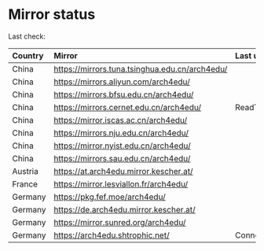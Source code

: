 <script src="./time.js"></script>
# Mirror status
Last check: <script type="text/javascript">localize(1751786566.478316);</script>

|Country|Mirror|Last update|
|:------|:-----|:----------|
|China|https://mirrors.tuna.tsinghua.edu.cn/arch4edu/|<script type="text/javascript">localize(1751740916);</script>|
|China|https://mirrors.aliyun.com/arch4edu/|<script type="text/javascript">localize(1751740916);</script>|
|China|https://mirrors.bfsu.edu.cn/arch4edu/|<script type="text/javascript">localize(1751697931);</script>|
|China|https://mirrors.cernet.edu.cn/arch4edu/|ReadTimeout|
|China|https://mirror.iscas.ac.cn/arch4edu/|<script type="text/javascript">localize(1751740916);</script>|
|China|https://mirrors.nju.edu.cn/arch4edu/|<script type="text/javascript">localize(1751697931);</script>|
|China|https://mirror.nyist.edu.cn/arch4edu/|<script type="text/javascript">localize(1751740916);</script>|
|China|https://mirrors.sau.edu.cn/arch4edu/|<script type="text/javascript">localize(1751611985);</script>|
|Austria|https://at.arch4edu.mirror.kescher.at/|<script type="text/javascript">localize(1751740916);</script>|
|France|https://mirror.lesviallon.fr/arch4edu/|<script type="text/javascript">localize(1751740916);</script>|
|Germany|https://pkg.fef.moe/arch4edu/|<script type="text/javascript">localize(1751740916);</script>|
|Germany|https://de.arch4edu.mirror.kescher.at/|<script type="text/javascript">localize(1751740916);</script>|
|Germany|https://mirror.sunred.org/arch4edu/|<script type="text/javascript">localize(1751740916);</script>|
|Germany|https://arch4edu.shtrophic.net/|ConnectionError|

<script src="./tablefilter/tablefilter.js"></script>
<script src="./table.js"></script>
